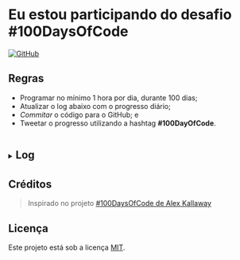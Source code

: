 # Eu estou participando do desafio #100DaysOfCode

[![GitHub](https://img.shields.io/github/license/learnermap/learnermap)](https://github.com/learnermap/learnermap/blob/cdd2c10c083e9d3fec07999c339c89901055291c/LICENSE)


## Regras

- Programar no mínimo 1 hora por dia, durante 100 dias;
- Atualizar o log abaixo com o progresso diário;
- _Commitar_ o código para o GitHub; e
- Tweetar o progresso utilizando a hashtag **#100DayOfCode**.

<details>
<summary><h2 style="display:inline-block;margin-bottom: .1em;padding-bottom: .1em;">Log</h2>
<!-- <hr style="margin-top: 4px; height: 0.05em!important;">--></summary> 

### Day 0: January 30, 2023 

**Today's Progress**: I started and finished a logic programming course.

**Thoughts:** I learned concepts such as variables, loops, and functions.

**Link to work:** [Projects and activities](https://github.com/learnermap/learning-logic/commit/314159e42e175c72928da2562a1816c374ffe79d).


### Day 1: January 31, 2023

**Today's Progress:** Beginning and completing the 2nd course in programming
logic.

**Thoughts:** I review concepts such as functions and modularization.

**Link to work:** [Projects and activities](https://github.com/learnermap/learning-logic/commit/6a6a1fcfc5f535154784f3a81f097823f47348d1).


### Day 2: February 1, 2023

**Today's Progress:** Beginning and completing the 1st and 2nd course of html/css. Create my first web page.

**Thoughts:** Created a web page using semantic tags html5, stylizing with CSS.

**Link to work:** [Projects and activities](https://github.com/learnermap/learning-html-css)


### Day 3: February 2, 2023

**Today's Progress:** Beginning and completing the 3rd and 4th course in html/css.

**Thoughts:** I (re)view concepts such as tags html/css and stylization using flexbox.

**Link to work:** [Projects and activities](https://github.com/learnermap/learning-html-css).


### Day 4: February 3, 2023

**Today's Progress:** Today, I review the html/css content studied in the last days, making exercises in app [@Sololearn](https://twitter.com/Sololearn).

**Thoughts:** html, headings, images, coments,  standards, best practices and lists. 

**Link to work:** [Projetos e atividades](https://github.com/learnermap/learning-html-css).


### Day 5: February 4, 2023

**Today's Progress:** Revisei o curso de HTML/CSS, refazendo a aulas e comparando os conceitos aprendidos com os exemplos da seção [HOW TO do W3Schools](https://www.w3schools.com/howto/default.asp).

**Thoughts:** html, headings, images, coments,  standards, best practices and lists. 

**Link to work:** [Projects and activities](https://github.com/learnermap/learning-html-css).

### Dia 6: 5 de Fevereiro, 2023

**Progresso de hoje:** Revisando os conceitos básicos de HTML/CSS.

**Aprendizados**, **Notas**, e **Códigos**: [Projetos and atividades](https://github.com/learnermap/learning-html-css).

### Dia 7: 6 de Fevereiro, 2023

**Progresso de hoje:** Leitura do Guia de FlexBox.

**Aprendizados**, **Notas**, e **Códigos**: [Projetos and atividades](https://github.com/learnermap/learning-html-css).

</details>

## Créditos 

> Inspirado no projeto [#100DaysOfCode de Alex Kallaway](https://github.com/kallaway/100-days-of-code)

## Licença

Este projeto está sob a licença [MIT](https://github.com/learnermap/100-days-of-code/blob/8741c1b0f392ad633cf625434f01b28c0ff4b8a9/LICENSE).
